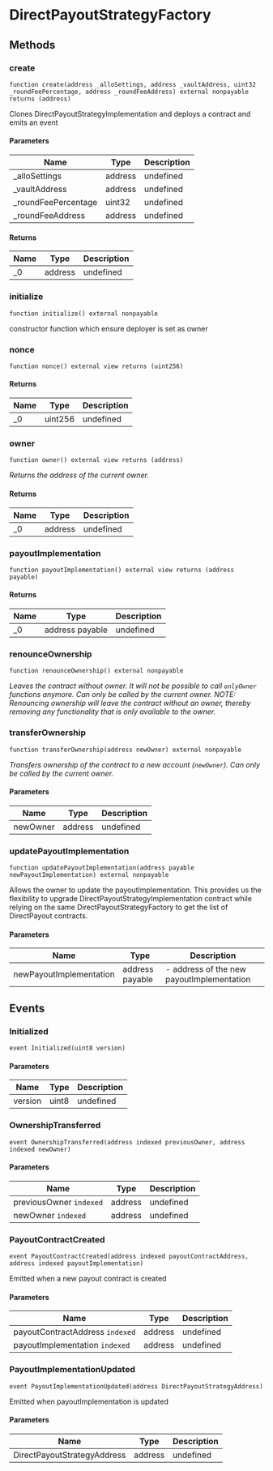 # DirectPayoutStrategyFactory









## Methods

### create

```solidity
function create(address _alloSettings, address _vaultAddress, uint32 _roundFeePercentage, address _roundFeeAddress) external nonpayable returns (address)
```

Clones DirectPayoutStrategyImplementation and deploys a contract and emits an event



#### Parameters

| Name | Type | Description |
|---|---|---|
| _alloSettings | address | undefined |
| _vaultAddress | address | undefined |
| _roundFeePercentage | uint32 | undefined |
| _roundFeeAddress | address | undefined |

#### Returns

| Name | Type | Description |
|---|---|---|
| _0 | address | undefined |

### initialize

```solidity
function initialize() external nonpayable
```

constructor function which ensure deployer is set as owner




### nonce

```solidity
function nonce() external view returns (uint256)
```






#### Returns

| Name | Type | Description |
|---|---|---|
| _0 | uint256 | undefined |

### owner

```solidity
function owner() external view returns (address)
```



*Returns the address of the current owner.*


#### Returns

| Name | Type | Description |
|---|---|---|
| _0 | address | undefined |

### payoutImplementation

```solidity
function payoutImplementation() external view returns (address payable)
```






#### Returns

| Name | Type | Description |
|---|---|---|
| _0 | address payable | undefined |

### renounceOwnership

```solidity
function renounceOwnership() external nonpayable
```



*Leaves the contract without owner. It will not be possible to call `onlyOwner` functions anymore. Can only be called by the current owner. NOTE: Renouncing ownership will leave the contract without an owner, thereby removing any functionality that is only available to the owner.*


### transferOwnership

```solidity
function transferOwnership(address newOwner) external nonpayable
```



*Transfers ownership of the contract to a new account (`newOwner`). Can only be called by the current owner.*

#### Parameters

| Name | Type | Description |
|---|---|---|
| newOwner | address | undefined |

### updatePayoutImplementation

```solidity
function updatePayoutImplementation(address payable newPayoutImplementation) external nonpayable
```

Allows the owner to update the payoutImplementation. This provides us the flexibility to upgrade DirectPayoutStrategyImplementation contract while relying on the same DirectPayoutStrategyFactory to get the list of DirectPayout contracts.



#### Parameters

| Name | Type | Description |
|---|---|---|
| newPayoutImplementation | address payable | - address of the new payoutImplementation |



## Events

### Initialized

```solidity
event Initialized(uint8 version)
```





#### Parameters

| Name | Type | Description |
|---|---|---|
| version  | uint8 | undefined |

### OwnershipTransferred

```solidity
event OwnershipTransferred(address indexed previousOwner, address indexed newOwner)
```





#### Parameters

| Name | Type | Description |
|---|---|---|
| previousOwner `indexed` | address | undefined |
| newOwner `indexed` | address | undefined |

### PayoutContractCreated

```solidity
event PayoutContractCreated(address indexed payoutContractAddress, address indexed payoutImplementation)
```

Emitted when a new payout contract is created



#### Parameters

| Name | Type | Description |
|---|---|---|
| payoutContractAddress `indexed` | address | undefined |
| payoutImplementation `indexed` | address | undefined |

### PayoutImplementationUpdated

```solidity
event PayoutImplementationUpdated(address DirectPayoutStrategyAddress)
```

Emitted when payoutImplementation is updated



#### Parameters

| Name | Type | Description |
|---|---|---|
| DirectPayoutStrategyAddress  | address | undefined |




